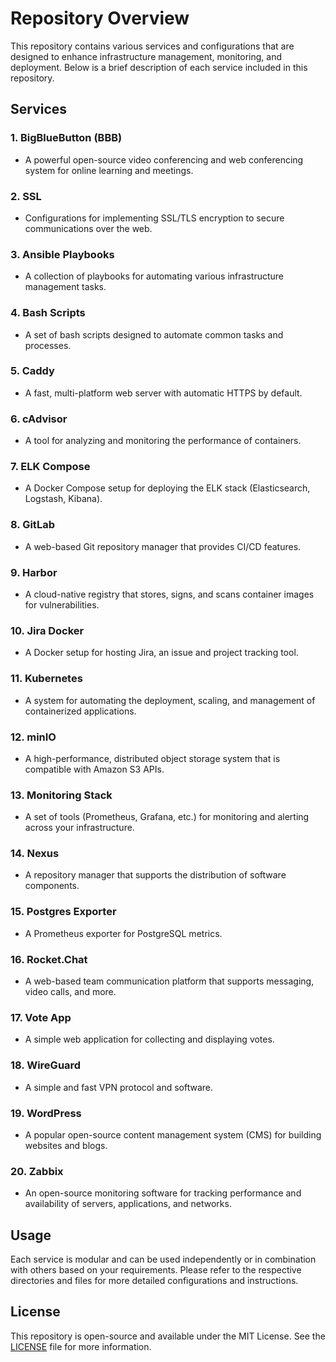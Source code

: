 # Repository Overview

This repository contains various services and configurations that are designed to enhance infrastructure management, monitoring, and deployment. Below is a brief description of each service included in this repository.

## Services

### 1. **BigBlueButton (BBB)**
   - A powerful open-source video conferencing and web conferencing system for online learning and meetings.

### 2. **SSL**
   - Configurations for implementing SSL/TLS encryption to secure communications over the web.

### 3. **Ansible Playbooks**
   - A collection of playbooks for automating various infrastructure management tasks.

### 4. **Bash Scripts**
   - A set of bash scripts designed to automate common tasks and processes.

### 5. **Caddy**
   - A fast, multi-platform web server with automatic HTTPS by default.

### 6. **cAdvisor**
   - A tool for analyzing and monitoring the performance of containers.

### 7. **ELK Compose**
   - A Docker Compose setup for deploying the ELK stack (Elasticsearch, Logstash, Kibana).

### 8. **GitLab**
   - A web-based Git repository manager that provides CI/CD features.

### 9. **Harbor**
   - A cloud-native registry that stores, signs, and scans container images for vulnerabilities.

### 10. **Jira Docker**
   - A Docker setup for hosting Jira, an issue and project tracking tool.

### 11. **Kubernetes**
   - A system for automating the deployment, scaling, and management of containerized applications.

### 12. **minIO**
   - A high-performance, distributed object storage system that is compatible with Amazon S3 APIs.

### 13. **Monitoring Stack**
   - A set of tools (Prometheus, Grafana, etc.) for monitoring and alerting across your infrastructure.

### 14. **Nexus**
   - A repository manager that supports the distribution of software components.

### 15. **Postgres Exporter**
   - A Prometheus exporter for PostgreSQL metrics.

### 16. **Rocket.Chat**
   - A web-based team communication platform that supports messaging, video calls, and more.

### 17. **Vote App**
   - A simple web application for collecting and displaying votes.

### 18. **WireGuard**
   - A simple and fast VPN protocol and software.

### 19. **WordPress**
   - A popular open-source content management system (CMS) for building websites and blogs.

### 20. **Zabbix**
   - An open-source monitoring software for tracking performance and availability of servers, applications, and networks.

## Usage

Each service is modular and can be used independently or in combination with others based on your requirements. Please refer to the respective directories and files for more detailed configurations and instructions.

## License

This repository is open-source and available under the MIT License. See the [LICENSE](./LICENSE) file for more information.
